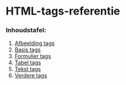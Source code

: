 HTML-tags-referentie
=====================

### Inhoudstafel:

1) [Afbeelding tags](https://github.com/Tjoosten/HTML-tags-referentie/blob/master/Afbeelding-tags.md)
2) [Basis tags](https://github.com/Tjoosten/HTML-tags-referentie/blob/master/basis-tags.md)
3) [Formulier tags](https://github.com/Tjoosten/HTML-tags-referentie/blob/master/formulier-tags.md)
4) [Tabel tags](https://github.com/Tjoosten/HTML-tags-referentie/blob/master/tabel-tags.md)
5) [Tekst tags](https://github.com/Tjoosten/HTML-tags-referentie/blob/master/Tekst-tags.md)
6) [Verdere tags](https://github.com/Tjoosten/HTML-tags-referentie/blob/master/Verdere-tags.md)
